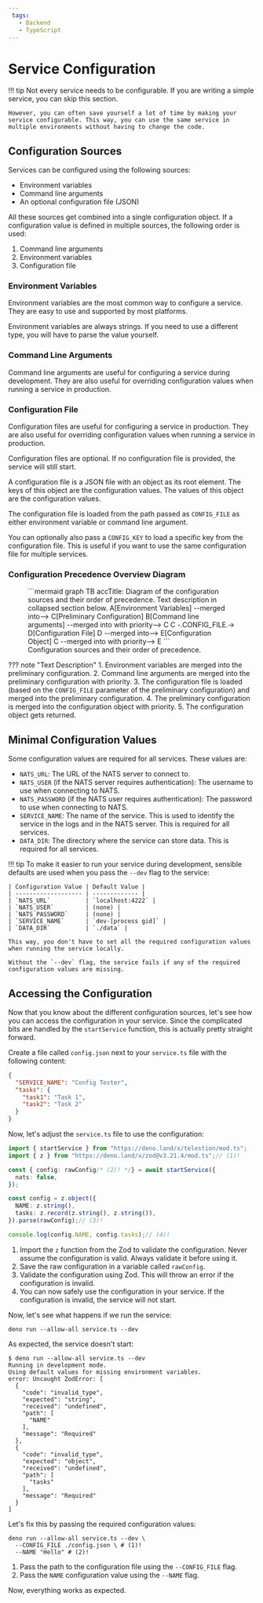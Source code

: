 ```yaml
---
 tags:
   - Backend
   - TypeScript
---
```


# Service Configuration

!!! tip
    Not every service needs to be configurable. If you are writing a simple service, you can skip this section.

    However, you can often save yourself a lot of time by making your service configurable. This way, you can use the same service in multiple environments without having to change the code.

## Configuration Sources

Services can be configured using the following sources:

- Environment variables
- Command line arguments
- An optional configuration file (JSON)

All these sources get combined into a single configuration object. If a configuration value is defined in multiple sources, the following order is used:

1. Command line arguments
2. Environment variables
3. Configuration file

### Environment Variables

Environment variables are the most common way to configure a service. They are easy to use and supported by most platforms.

Environment variables are always strings. If you need to use a different type, you will have to parse the value yourself.

### Command Line Arguments

Command line arguments are useful for configuring a service during development. They are also useful for overriding configuration values when running a service in production.

### Configuration File

Configuration files are useful for configuring a service in production. They are also useful for overriding configuration values when running a service in production.

Configuration files are optional. If no configuration file is provided, the service will still start.

A configuration file is a JSON file with an object as its root element. The keys of this object are the configuration values. The values of this object are the configuration values.

The configuration file is loaded from the path passed as `CONFIG_FILE` as either environment variable or command line argument.

You can optionally also pass a `CONFIG_KEY` to load a specific key from the configuration file. This is useful if you want to use the same configuration file for multiple services.

### Configuration Precedence Overview Diagram

<figure markdown>
```mermaid
graph TB
    accTitle: Diagram of the configuration sources and their order of precedence. Text description in collapsed section below.
    A[Environment Variables] --merged into--> C[Preliminary Configuration]
    B[Command line arguments] --merged into with priority--> C
    C -.CONFIG_FILE.-> D[Configuration File]
    D --merged into--> E[Configuration Object]
    C --merged into with priority--> E
```
<figcaption markdown>
Configuration sources and their order of precedence.
</figcaption>
</figure>

??? note "Text Description"
    1. Environment variables are merged into the preliminary configuration.
    2. Command line arguments are merged into the preliminary configuration with priority.
    3. The configuration file is loaded (based on the `CONFIG_FILE` parameter of the preliminary configuration) and merged into the preliminary configuration.
    4. The preliminary configuration is merged into the configuration object with priority.
    5. The configuration object gets returned.

## Minimal Configuration Values

Some configuration values are required for all services. These values are:

* `NATS_URL`: The URL of the NATS server to connect to.
* `NATS_USER` (if the NATS server requires authentication): The username to use when connecting to NATS.
* `NATS_PASSWORD` (if the NATS user requires authentication): The password to use when connecting to NATS.
* `SERVICE_NAME`: The name of the service. This is used to identify the service in the logs and in the NATS server. This is required for all services.
* `DATA_DIR`: The directory where the service can store data. This is required for all services.

!!! tip
    To make it easier to run your service during development, sensible defaults are used when you pass the `--dev` flag to the service:

    | Configuration Value | Default Value |
    | ------------------- | ------------- |
    | `NATS_URL`          | `localhost:4222` |
    | `NATS_USER`         | (none) |
    | `NATS_PASSWORD`     | (none) |
    | `SERVICE_NAME`      | `dev-[process gid]` |
    | `DATA_DIR`          | `./data` |

    This way, you don't have to set all the required configuration values when running the service locally.
    
    Without the `--dev` flag, the service fails if any of the required configuration values are missing.

## Accessing the Configuration

Now that you know about the different configuration sources, let's see how you can access the configuration in your service. Since the complicated bits are handled by the `startService` function, this is actually pretty straight forward.

Create a file called `config.json` next to your `service.ts` file with the following content:

```json title="config.json"
{
  "SERVICE_NAME": "Config Tester",
  "tasks": {
    "task1": "Task 1",
    "task2": "Task 2"
  }
}
```

Now, let's adjust the `service.ts` file to use the configuration:

```typescript title="service.ts"
import { startService } from "https://deno.land/x/telestion/mod.ts";
import { z } from "https://deno.land/x/zod@v3.21.4/mod.ts";// (1)!

const { config: rawConfig/* (2)! */} = await startService({
  nats: false,
});

const config = z.object({
  NAME: z.string(),
  tasks: z.record(z.string(), z.string()),
}).parse(rawConfig);// (3)!

console.log(config.NAME, config.tasks);// (4)!
```

1. Import the `z` function from the Zod to validate the configuration. Never assume the configuration is valid. Always validate it before using it.
2. Save the raw configuration in a variable called `rawConfig`.
3. Validate the configuration using Zod. This will throw an error if the configuration is invalid.
4. You can now safely use the configuration in your service. If the configuration is invalid, the service will not start.

Now, let's see what happens if we run the service:

```shell
deno run --allow-all service.ts --dev
```

As expected, the service doesn't start:

```shell
$ deno run --allow-all service.ts --dev
Running in development mode.
Using default values for missing environment variables.
error: Uncaught ZodError: [
  {
    "code": "invalid_type",
    "expected": "string",
    "received": "undefined",
    "path": [
      "NAME"
    ],
    "message": "Required"
  },
  {
    "code": "invalid_type",
    "expected": "object",
    "received": "undefined",
    "path": [
      "tasks"
    ],
    "message": "Required"
  }
]
```

Let's fix this by passing the required configuration values:

```shell
deno run --allow-all service.ts --dev \
  --CONFIG_FILE ./config.json \ # (1)!
  --NAME "Hello" # (2)!
```

1. Pass the path to the configuration file using the `--CONFIG_FILE` flag.
2. Pass the `NAME` configuration value using the `--NAME` flag.

Now, everything works as expected.

